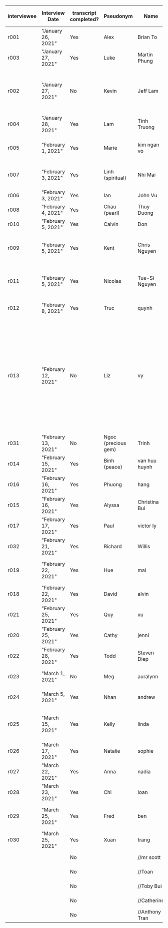 | interviewee | Interview Date      | transcript completed? | Pseudonym           | Name           | standout!                                                                                                                                                                                                                                           | Birth Country                       | Living Now                                        | gender | Lived in VN | email                                                           | Status            |
|-------------|---------------------|-----------------------|---------------------|----------------|-----------------------------------------------------------------------------------------------------------------------------------------------------------------------------------------------------------------------------------------------------|-------------------------------------|---------------------------------------------------|--------|-------------|-----------------------------------------------------------------|-------------------|
| r001        | "January 26, 2021"  | Yes                   | Alex                | Brian To       | fb groups as community building                                                                                                                                                                                                                     | USA                                 |                                                   | m      | Yes         | ttps://www.facebook.com/brian.to.7                              | Completed         |
| r003        | "January 27, 2021"  | Yes                   | Luke                | Martin Phung   | discrimination in canada                                                                                                                                                                                                                            | Canada (Edmonton)                   |                                                   | m      | Yes         | mvphung@me.com                                                  | Completed         |
| r002        | "January 27, 2021"  | No                    | Kevin               | Jeff Lam       | leveraging privilege for his own advantages. ex. restaurant reservation in english                                                                                                                                                                  | USA (bay area)                      |                                                   | m      | Yes         | jtlam89@gmail.com                                               | Completed         |
| r004        | "January 28, 2021"  | Yes                   | Lam                 | Tinh Truong    | moved back to Vancouver                                                                                                                                                                                                                             | Canada (vancouver)                  | Canada                                            | m      | Yes         | Tinhvt87@gmail.com                                              | Completed         |
| r005        | "February 1, 2021"  | Yes                   | Marie               | kim ngan vo    | moved back to germany. found a partner through work.                                                                                                                                                                                                | Germany                             | germany                                           | f      | Yes         | Kimnganvo.lu@gmail.com                                          | Completed         |
| r007        | "February 3, 2021"  | Yes                   | Linh (spiritual)    | Nhi Mai        | curates a YT channel that interviews other VKs                                                                                                                                                                                                      | Switzerland                         |                                                   | f      | Yes         | Nhi.mai@gmx.ch or Instagram @nhimalsnhi                         | Completed         |
| r006        | "February 3, 2021"  | Yes                   | Ian                 | John Vu        | fellow researcher                                                                                                                                                                                                                                   | USA                                 |                                                   | m      | Yes         | John.n.vu22@gmail.com                                           | Completed         |
| r008        | "February 4, 2021"  | Yes                   | Chau (pearl)        | Thuy Duong     | no identity issues                                                                                                                                                                                                                                  | Germany                             |                                                   | f      | Yes         | IG/FB?                                                          | Completed         |
| r010        | "February 5, 2021"  | Yes                   | Calvin              | Don            | living in US                                                                                                                                                                                                                                        | USA (san jose)                      | Los Angeles                                       | m      | No          |                                                                 | Completed         |
| r009        | "February 5, 2021"  | Yes                   | Kent                | Chris Nguyen   | "belonging, cantonese; friends with andrew"                                                                                                                                                                                                         | UK                                  | "interviewed in thailand, moved to VN afterwards" | m      | Yes         | cjh.nguyen@gmail.com                                            | Completed         |
| r011        | "February 5, 2021"  | Yes                   | Nicolas             | Tue-Si Nguyen  | """small dick"" / chink jokes"                                                                                                                                                                                                                      | "France, Canada, New Caledonia, VN" |                                                   | m      | Yes         | https://www.facebook.com/tuesi/ or email tuesi.nguyen@gmail.com | Completed         |
| r012        | "February 8, 2021"  | Yes                   | Truc                | quynh          | passionate about vn and moving back                                                                                                                                                                                                                 | Germany                             |                                                   | f      | Yes         |                                                                 | Completed         |
| r013        | "February 12, 2021" | No                    | Liz                 | vy             | "fucked up audio, came with partner. works at nike. independent woman. left her job. feeling she wasn't the unicorn anymore now in VN compared with melbourne. discriminated on by white women in her life. at a party and feeling discrimination?" | Australia                           |                                                   | f      | Yes         | Vy 0774895520 (zalo?)                                           | Completed         |
| r031        | "February 13, 2021" | No                    | Ngoc (precious gem) | Trinh          | "all over the place, usable?"                                                                                                                                                                                                                       | Germany                             |                                                   | f      | No          |                                                                 | Completed         |
| r014        | "February 15, 2021" | Yes                   | Binh (peace)        | van huu huynh  | family guy                                                                                                                                                                                                                                          | Germany                             |                                                   | m      | Yes         | vanhuu81@googlemail.com                                         | Completed         |
| r016        | "February 16, 2021" | Yes                   | Phuong              | hang           | living in germany                                                                                                                                                                                                                                   | Germany                             |                                                   | f      | Yes         |                                                                 | Completed         |
| r015        | "February 16, 2021" | Yes                   | Alyssa              | Christina Bui  |                                                                                                                                                                                                                                                     | USA                                 |                                                   | f      | Yes         | Christina.bui2@gmail.com                                        | Completed         |
| r017        | "February 17, 2021" | Yes                   | Paul                | victor ly      | online dating                                                                                                                                                                                                                                       | USA                                 |                                                   | m      | Yes         | victorly92@yahoo.com                                            | Completed         |
| r032        | "February 21, 2021" | Yes                   | Richard             | Willis         | yt channel as passion                                                                                                                                                                                                                               | Australia                           |                                                   | m      | Yes         |                                                                 | Completed         |
| r019        | "February 22, 2021" | Yes                   | Hue                 | mai            | awkwardness of speaking viet to others in germany                                                                                                                                                                                                   | Germany                             |                                                   | f      | No          |                                                                 | Completed         |
| r018        | "February 22, 2021" | Yes                   | David               | alvin          | connected through christina                                                                                                                                                                                                                         | USA                                 |                                                   | m      | Yes         |                                                                 | Completed         |
| r021        | "February 25, 2021" | Yes                   | Quy                 | xu             | living in US                                                                                                                                                                                                                                        | "USA now PI, VN"                    |                                                   | nb     | Yes         |                                                                 | Completed         |
| r020        | "February 25, 2021" | Yes                   | Cathy               | jenni          | """horrible"" (online) dating experience"                                                                                                                                                                                                           | USA                                 |                                                   | f      | Yes         |                                                                 | Completed         |
| r022        | "February 28, 2021" | Yes                   | Todd                | Steven Diep    | naval architect                                                                                                                                                                                                                                     | Australia                           |                                                   | m      | Yes         | stevendiep87@gmail.com                                          | Completed         |
| r023        | "March 1, 2021"     | No                    | Meg                 | auralynn       | business in VN arranging flowers                                                                                                                                                                                                                    | USA                                 |                                                   | f      | Yes         |                                                                 | Completed         |
| r024        | "March 5, 2021"     | Yes                   | Nhan                | andrew         | cantonese; friends with chris                                                                                                                                                                                                                       | Australia                           |                                                   | m      | Yes         |                                                                 | Completed         |
| r025        | "March 15, 2021"    | Yes                   | Kelly               | linda          | sporadic. wanting to connect more with birth homeland.                                                                                                                                                                                              | Finland                             |                                                   | f      | Yes         |                                                                 | Completed         |
| r026        | "March 17, 2021"    | Yes                   | Natalie             | sophie         | yt channel interviewing other vks                                                                                                                                                                                                                   | France                              |                                                   | f      | Yes         |                                                                 | Completed         |
| r027        | "March 22, 2021"    | Yes                   | Anna                | nadia          |                                                                                                                                                                                                                                                     | Russia                              |                                                   | f      | Yes         |                                                                 | Completed         |
| r028        | "March 23, 2021"    | Yes                   | Chi                 | loan           | one of the admins for viets in sgn                                                                                                                                                                                                                  | Denmark                             |                                                   | f      | Yes         |                                                                 | Completed         |
| r029        | "March 25, 2021"    | Yes                   | Fred                | ben            |                                                                                                                                                                                                                                                     | Russia —> usa (west/east coast)     |                                                   | m      | Yes         |                                                                 | Completed         |
| r030        | "March 25, 2021"    | Yes                   | Xuan                | trang          | czech repub                                                                                                                                                                                                                                         | Czech                               |                                                   | f      | Yes         |                                                                 | Completed         |
|             |                     | No                    |                     | //mr scott     |                                                                                                                                                                                                                                                     | VN                                  |                                                   |        | No          | 0798318343 / Zalo                                               | no response       |
|             |                     | No                    |                     | //Toan         |                                                                                                                                                                                                                                                     | VN                                  |                                                   |        | No          | toan1122@gmail.com                                              | not yet contacted |
|             |                     | No                    |                     | //Toby Bui     |                                                                                                                                                                                                                                                     |                                     |                                                   |        | No          | tobybui.com                                                     | no response       |
|             |                     | No                    |                     | //Catherine    |                                                                                                                                                                                                                                                     |                                     |                                                   | f      | No          | Catherinen93@swbell.net                                         | no response       |
|             |                     | No                    |                     | //Anthony Tran |                                                                                                                                                                                                                                                     |                                     |                                                   |        | No          | facebook.com/agileatran                                         | Cancelled         |
